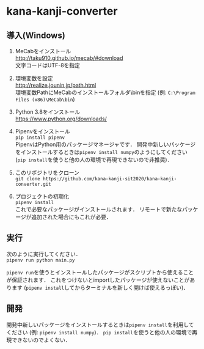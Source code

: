 # kana-kanji-converter

## 導入(Windows)

1. MeCabをインストール  
http://taku910.github.io/mecab/#download  
文字コードはUTF-8を指定

2. 環境変数を設定  
http://realize.jounin.jp/path.html  
環境変数PathにMeCabのインストールフォルダ\binを指定 (例: `C:\Program Files (x86)\MeCab\bin`)

3. Python 3.8をインストール  
https://www.python.org/downloads/

4. Pipenvをインストール    
```pip install pipenv```  
PipenvはPython用のパッケージマネージャです．
開発中新しいパッケージをインストールするときは`pipenv install numpy`のようにしてください (`pip install`を使うと他の人の環境で再現できないので非推奨)．

5. このリポジトリをクローン  
```git clone https://github.com/kana-kanji-sit2020/kana-kanji-converter.git```

6. プロジェクトの初期化  
```pipenv install```  
これで必要なパッケージがインストールされます．
リモートで新たなパッケージが追加された場合にもこれが必要．


## 実行

次のように実行してください．  
```pipenv run python main.py```

`pipenv run`を使うとインストールしたパッケージがスクリプトから使えることが保証されます．
これをつけないとimportしたパッケージが使えないことがあります (`pipenv install`してからターミナルを新しく開けば使えるっぽい)．


## 開発

開発中新しいパッケージをインストールするときは`pipenv install`を利用してください (例: `pipenv install numpy`)．
`pip install`を使うと他の人の環境で再現できないのでよくない．